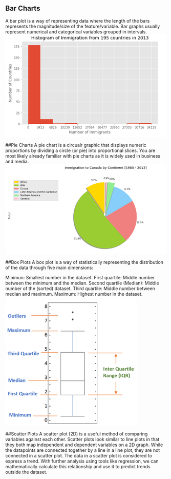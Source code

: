 ## Bar Charts
A bar plot is a way of representing data where the length of the bars represents the magnitude/size of the feature/variable. Bar graphs usually represent numerical and categorical variables grouped in intervals.
![](/DataVisualization/images/barchart.png)

##Pie Charts 
A pie chart is a circualr graphic that displays numeric proportions by dividing a circle (or pie) into proportional slices. You are most likely already familiar with pie charts as it is widely used in business and media. 
![](/DataVisualization/images/piechart.png)

##Box Plots 
A box plot is a way of statistically representing the distribution of the data through five main dimensions:

Minimun: Smallest number in the dataset.
First quartile: Middle number between the minimum and the median.
Second quartile (Median): Middle number of the (sorted) dataset.
Third quartile: Middle number between median and maximum.
Maximum: Highest number in the dataset.
![](/DataVisualization/images/boxplot.png)

##Scatter Plots
A scatter plot (2D) is a useful method of comparing variables against each other. Scatter plots look similar to line plots in that they both map independent and dependent variables on a 2D graph. While the datapoints are connected together by a line in a line plot, they are not connected in a scatter plot. The data in a scatter plot is considered to express a trend. With further analysis using tools like regression, we can mathematically calculate this relationship and use it to predict trends outside the dataset.
